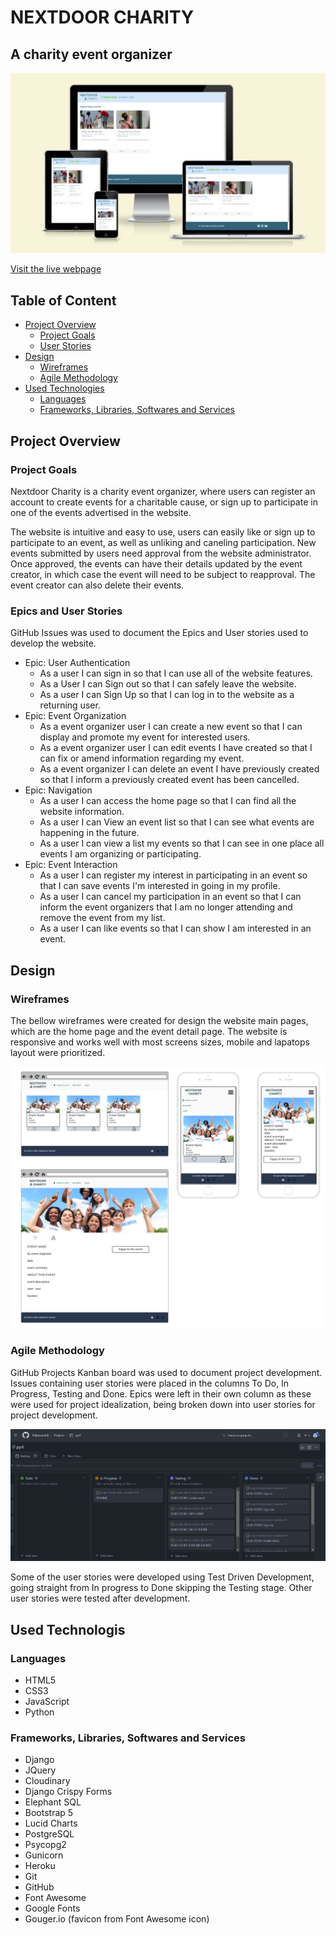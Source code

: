 # NEXTDOOR CHARITY

## A charity event organizer

[![NEXTDOOR CHARITY](docs/README_docs/am-i-responsive.jpg)](https://pp4-nextdoor-charity.herokuapp.com/)

[Visit the live webpage](https://pp4-nextdoor-charity.herokuapp.com/)

## Table of Content

- [Project Overview](#project-overview)
    - [Project Goals](#project-goals)
    - [User Stories](#user-stories)
- [Design](#design)
    - [Wireframes](#wireframes)
    - [Agile Methodology](#agile-methodology)
- [Used Technologies](#used-technologis)
    - [Languages](#languages)
    - [Frameworks, Libraries, Softwares and Services](#frameworks-libraries-softwares-and-services)

## Project Overview

### Project Goals

Nextdoor Charity is a charity event organizer, where users can register an account to create events for a charitable cause, or sign up to participate in one of the events advertised in the website.

The website is intuitive and easy to use, users can easily like or sign up to participate to an event, as well as unliking and caneling participation. New events submitted by users need approval from the website administrator. Once approved, the events can have their details updated by the event creator, in which case the event will need to be subject to reapproval. The event creator can also delete their events.

### Epics and User Stories

GitHub Issues was used to document the Epics and User stories used to develop the website.

- Epic: User Authentication
    - As a user I can sign in so that I can use all of the website features.
    - As a User I can Sign out so that I can safely leave the website.
    - As a user I can Sign Up so that I can log in to the website as a returning user.
- Epic: Event Organization
    - As a event organizer user I can create a new event so that I can display and promote my event for interested users.
    - As a event organizer user I can edit events I have created so that I can fix or amend information regarding my event.
    - As a event organizer I can delete an event I have previously created so that I inform a previously created event has been cancelled.
- Epic: Navigation
    - As a user I can access the home page so that I can find all the website information.
    - As a user I can View an event list so that I can see what events are happening in the future.
    - As a user I can view a list my events so that I can see in one place all events I am organizing or participating.
- Epic: Event Interaction
    - As a user I can register my interest in participating in an event so that I can save events I'm interested in going in my profile.
    - As a user I can cancel my participation in an event so that I can inform the event organizers that I am no longer attending and remove the event from my list.
    - As a user I can like events so that I can show I am interested in an event.


## Design

### Wireframes

The bellow wireframes were created for design the website main pages, which are the home page and the event detail page. The website is responsive and works well with most screens sizes, mobile and lapatops layout were prioritized.

![wireframes](docs/README_docs/wireframes.png)

### Agile Methodology

GitHub Projects Kanban board was used to document project development. Issues containing user stories were placed in the columns To Do, In Progress, Testing and Done. Epics were left in their own column as these were used for project idealization, being broken down into user stories for project development.

![Kanban Board](docs/README_docs/kanban-board.jpg)

Some of the user stories were developed using Test Driven Development, going straight from In progress to Done skipping the Testing stage. Other user stories were tested after development.

## Used Technologis

### Languages

- HTML5
- CSS3
- JavaScript
- Python

### Frameworks, Libraries, Softwares and Services

- Django
- JQuery
- Cloudinary
- Django Crispy Forms
- Elephant SQL
- Bootstrap 5
- Lucid Charts
- PostgreSQL
- Psycopg2
- Gunicorn
- Heroku
- Git
- GitHub
- Font Awesome
- Google Fonts
- Gouger.io (favicon from Font Awesome icon)